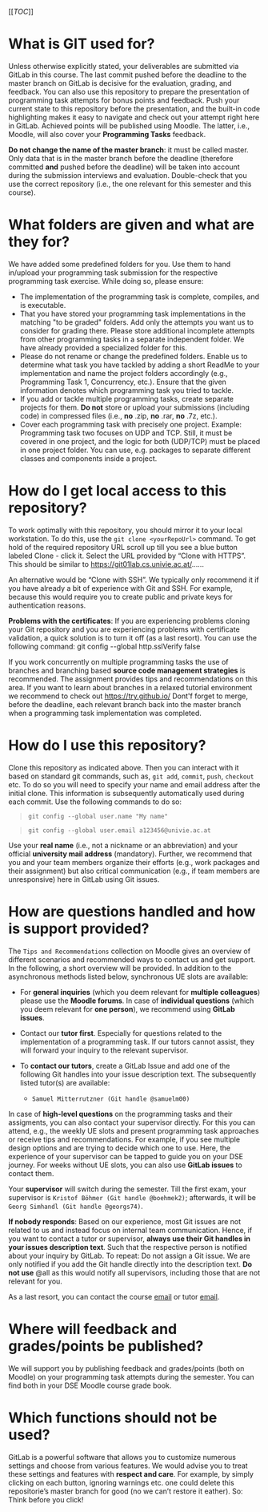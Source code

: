 [[_TOC_]]

# What is GIT used for?

Unless otherwise explicitly stated, your deliverables are submitted via GitLab in this course. The last commit pushed before the deadline to the master branch on GitLab is decisive for the evaluation, grading, and feedback. You can also use this repository to prepare the presentation of programming task attempts for bonus points and feedback. Push your current state to this repository before the presentation, and the built-in code highlighting makes it easy to navigate and check out your attempt right here in GitLab. Achieved points will be published using Moodle. The latter, i.e., Moodle, will also cover your **Programming Tasks** feedback.

**Do not change the name of the master branch**: it must be called master. Only data that is in the master branch before the deadline (therefore committed **and** pushed before the deadline) will be taken into account during the submission interviews and evaluation. Double-check that you use the correct repository (i.e., the one relevant for this semester and this course). 

# What folders are given and what are they for?

We have added some predefined folders for you. Use them to hand in/upload your programming task submission for the respective programming task exercise. While doing so, please ensure:

- The implementation of the programming task is complete, compiles, and is executable.
- That you have stored your programming task implementations in the matching "to be graded" folders. Add only the attempts you want us to consider for grading there. Please store additional incomplete attempts from other programming tasks in a separate independent folder. We have already provided a specialized folder for this.
- Please do not rename or change the predefined folders. Enable us to determine what task you have tackled by adding a short ReadMe to your implementation and name the project folders accordingly (e.g., Programming Task 1, Concurrency, etc.). Ensure that the given information denotes which programming task you tried to tackle. 
- If you add or tackle multiple programming tasks, create separate projects for them. **Do not** store or upload your submissions (including code) in compressed files (i.e., **no** .zip, **no** .rar, **no** .7z, etc.).
- Cover each programming task with precisely one project. Example: Programming task two focuses on UDP and TCP. Still, it must be covered in one project, and the logic for both (UDP/TCP) must be placed in one project folder. You can use, e.g. packages to separate different classes and components inside a project.

# How do I get local access to this repository?

To work optimally with this repository, you should mirror it to your local workstation. To do this, use the `git clone <yourRepoUrl>` command. To get hold of the required repository URL scroll up till you see a blue button labeled Clone - click it. Select the URL provided by “Clone with HTTPS”. This should be similar to https://git01lab.cs.univie.ac.at/......

An alternative would be “Clone with SSH”. We typically only recommend it if you have already a bit of experience with Git and SSH. For example, because this would require you to create public and private keys for authentication reasons.  

**Problems with the certificates**: If you are experiencing problems cloning your Git repository and you are experiencing problems with certificate validation, a quick solution is to turn it off (as a last resort). You can use the following command: git config --global http.sslVerify false

If you work concurrently on multiple programming tasks the use of branches and branching based **source code management strategies** is recommended. The assignment provides tips and recommendations on this area. If you want to learn about branches in a relaxed tutorial environment we recommend to check out https://try.github.io/ Dont'f forget to merge, before the deadline, each relevant branch back into the master branch when a programming task implementation was completed.

# How do I use this repository?

Clone this repository as indicated above. Then you can interact with it based on standard git commands, such as, `git add`, `commit`, `push`, `checkout` etc. To do so you will need to specify your name and email address after the initial clone. This information is subsequently automatically used during each commit. Use the following commands to do so:

> `git config --global user.name "My name"`

> `git config --global user.email a123456@univie.ac.at`

Use your **real name** (i.e., not a nickname or an abbreviation) and your official **university mail address** (mandatory). Further, we recommend that you and your team members organize their efforts (e.g., work packages and their assignment) but also critical communication (e.g., if team members are unresponsive) here in GitLab using Git issues.

# How are questions handled and how is support provided?

The `Tips and Recommendations` collection on Moodle gives an overview of different scenarios and recommended ways to contact us and get support. In the following, a short overview will be provided. In addition to the asynchronous methods listed below, synchronous UE slots are available:

- For **general inquiries** (which you deem relevant for **multiple colleagues**) please use the **Moodle forums**. In case of **individual questions** (which you deem relevant for **one person**), we recommend using **GitLab issues**. 

- Contact our **tutor first**. Especially for questions related to the implementation of a programming task. If our tutors cannot assist, they will forward your inquiry to the relevant supervisor. 

- To **contact our tutors**, create a GitLab Issue and add one of the following Git handles into your issue description text. The subsequently listed tutor(s) are available: 

    - `Samuel Mitterrutzner (Git handle @samuelm00)`

In case of **high-level questions** on the programming tasks and their assigments, you can also contact your supervisor directly. For this you can attend, e.g., the weekly UE slots and present programming task approaches or receive tips and recommendations. For example, if you see multiple design options and are trying to decide which one to use. Here, the experience of your supervisor can be tapped to guide you on your DSE journey. For weeks without UE slots, you can also use **GitLab issues** to contact them.

Your **supervisor** will switch during the semester. Till the first exam, your supervisor is `Kristof Böhmer (Git handle @boehmek2)`; afterwards, it will be `Georg Simhandl (Git handle @georgs74)`.

**If nobody responds**: Based on our experience, most Git issues are not related to us and instead focus on internal team communication. Hence, if you want to contact a tutor or supervisor, **always use their Git handles in your issues description text**. Such that the respective person is notified about your inquiry by GitLab. To repeat: Do not assign a Git issue. We are only notified if you add the Git handle directly into the description text. **Do not use** @all as this would notify all supervisors, including those that are not relevant for you.

As a last resort, you can contact the course [email](mailto:dse@swa.univie.ac.at) or tutor [email](mailto:dse.tutor@swa.univie.ac.at). 

# Where will feedback and grades/points be published?

We will support you by publishing feedback and grades/points (both on Moodle) on your programming task attempts during the semester. You can find both in your DSE Moodle course grade book. 

# Which functions should not be used?

GitLab is a powerful software that allows you to customize numerous settings and choose from various features. We would advise you to treat these settings and features with **respect and care**. For example, by simply clicking on each button, ignoring warnings etc. one could delete this repositorie’s master branch for good (no we can’t restore it eather). So: Think before you click!

